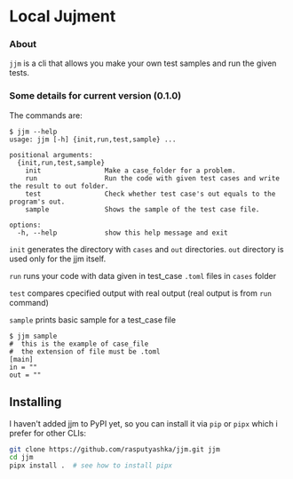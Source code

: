 # Local Jujment

### About
`jjm` is a cli that allows you make your own test samples and run the given tests. 

### Some details for current version (0.1.0)
The commands are:
```
$ jjm --help
usage: jjm [-h] {init,run,test,sample} ...

positional arguments:
  {init,run,test,sample}
    init                Make a case_folder for a problem.
    run                 Run the code with given test cases and write the result to out folder.
    test                Check whether test case's out equals to the program's out.
    sample              Shows the sample of the test case file.

options:
  -h, --help            show this help message and exit

```
`init` generates the directory with `cases` and `out` directories. `out` directory is used only for the jjm itself.

`run` runs your code with data given in test_case `.toml` files in `cases` folder

`test` compares cpecified output with real output (real output is from `run` command)

`sample` prints basic sample for a test_case file
```
$ jjm sample
#  this is the example of case_file
#  the extension of file must be .toml
[main]
in = ""
out = ""

```

## Installing
I haven't added jjm to PyPI yet, so you can install it via `pip` or `pipx` which i prefer for other CLIs:
```sh
git clone https://github.com/rasputyashka/jjm.git jjm
cd jjm
pipx install .  # see how to install pipx
```
